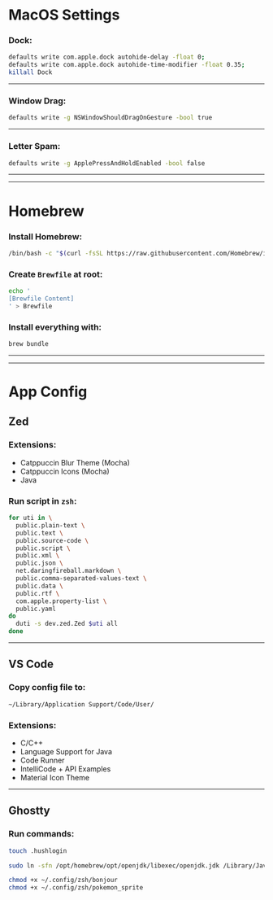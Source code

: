 # MacOS Settings
### Dock:
```zsh
defaults write com.apple.dock autohide-delay -float 0;
defaults write com.apple.dock autohide-time-modifier -float 0.35;
killall Dock
```
---
### Window Drag:
```zsh
defaults write -g NSWindowShouldDragOnGesture -bool true
```
---
### Letter Spam:
```zsh
defaults write -g ApplePressAndHoldEnabled -bool false
```
---
---
# Homebrew
### Install Homebrew:
```zsh
/bin/bash -c "$(curl -fsSL https://raw.githubusercontent.com/Homebrew/install/HEAD/install.sh)"
```
### Create `Brewfile` at root:
```zsh
echo '
[Brewfile Content]
' > Brewfile
```
### Install everything with:
```zsh
brew bundle
```
---
---
# App Config
## Zed
### Extensions:
- Catppuccin Blur Theme (Mocha)
- Catppuccin Icons (Mocha)
- Java
### Run script in `zsh`:
```zsh
for uti in \
  public.plain-text \
  public.text \
  public.source-code \
  public.script \
  public.xml \
  public.json \
  net.daringfireball.markdown \
  public.comma-separated-values-text \
  public.data \
  public.rtf \
  com.apple.property-list \
  public.yaml
do
  duti -s dev.zed.Zed $uti all
done
```
---
## VS Code
### Copy config file to:
```zsh
~/Library/Application Support/Code/User/
```
### Extensions:
- C/C++
- Language Support for Java
- Code Runner
- IntelliCode + API Examples
- Material Icon Theme
---
## Ghostty
### Run commands:
```zsh
touch .hushlogin

sudo ln -sfn /opt/homebrew/opt/openjdk/libexec/openjdk.jdk /Library/Java/JavaVirtualMachines/openjdk.jdk

chmod +x ~/.config/zsh/bonjour
chmod +x ~/.config/zsh/pokemon_sprite
```
